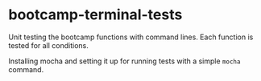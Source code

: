 # bootcamp-terminal-tests

Unit testing the bootcamp functions with command lines. Each function is tested for all conditions.

Installing mocha and setting it up for running tests with a simple `mocha` command.
